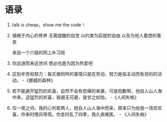 # 语录

1. talk is cheap，show me the code！

2. 植根于内心的修养 无需提醒的自觉 以约束为前提的自由 以及为他人着想的善良

    来自一个六级的网上补习班

3. 你远道而来这世间 想必也是为因为热爱吧

4. 区别辛苦和努力：每天做同样的事情只是在劳动，努力是指主动而有目的的活动。 -《挪威的森林》

5. 若不能避开猛烈的欢喜，自然不会有悲痛的来袭，可是抱歉啊，他自人山人海中来，这猛烈的欢喜，我避无可避，我甘之如饴。 -《人间失格》

6. 仅一夜之间，我的心判若两人，她自人山人海中而来，原来只为给我一场空欢喜，你来时携风带雨，你走时乱了四季，我久病难医。 - 《人间失格》
